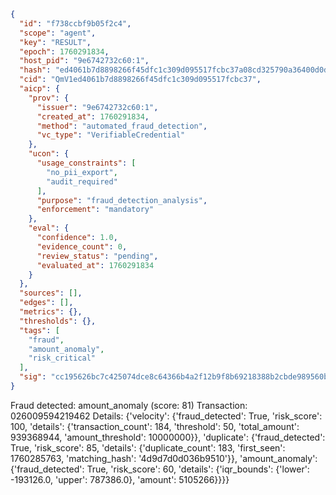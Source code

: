 ```json
{
  "id": "f738ccbf9b05f2c4",
  "scope": "agent",
  "key": "RESULT",
  "epoch": 1760291834,
  "host_pid": "9e6742732c60:1",
  "hash": "ed4061b7d8898266f45dfc1c309d095517fcbc37a08cd325790a36400d0dd1d5",
  "cid": "QmV1ed4061b7d8898266f45dfc1c309d095517fcbc37",
  "aicp": {
    "prov": {
      "issuer": "9e6742732c60:1",
      "created_at": 1760291834,
      "method": "automated_fraud_detection",
      "vc_type": "VerifiableCredential"
    },
    "ucon": {
      "usage_constraints": [
        "no_pii_export",
        "audit_required"
      ],
      "purpose": "fraud_detection_analysis",
      "enforcement": "mandatory"
    },
    "eval": {
      "confidence": 1.0,
      "evidence_count": 0,
      "review_status": "pending",
      "evaluated_at": 1760291834
    }
  },
  "sources": [],
  "edges": [],
  "metrics": {},
  "thresholds": {},
  "tags": [
    "fraud",
    "amount_anomaly",
    "risk_critical"
  ],
  "sig": "cc195626bc7c425074dce8c64366b4a2f12b9f8b69218388b2cbde989560b807"
}
```

Fraud detected: amount_anomaly (score: 81)
Transaction: 026009594219462
Details: {'velocity': {'fraud_detected': True, 'risk_score': 100, 'details': {'transaction_count': 184, 'threshold': 50, 'total_amount': 939368944, 'amount_threshold': 10000000}}, 'duplicate': {'fraud_detected': True, 'risk_score': 85, 'details': {'duplicate_count': 183, 'first_seen': 1760285763, 'matching_hash': '4d9d7d0d036b9510'}}, 'amount_anomaly': {'fraud_detected': True, 'risk_score': 60, 'details': {'iqr_bounds': {'lower': -193126.0, 'upper': 787386.0}, 'amount': 5105266}}}}